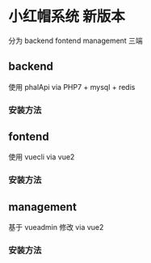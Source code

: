 # 小红帽系统 新版本

分为 backend fontend management 三端

## backend

使用 phalApi via PHP7 + mysql + redis

### 安装方法

## fontend

使用 vuecli via vue2

### 安装方法

## management

基于 vueadmin 修改 via vue2

### 安装方法

